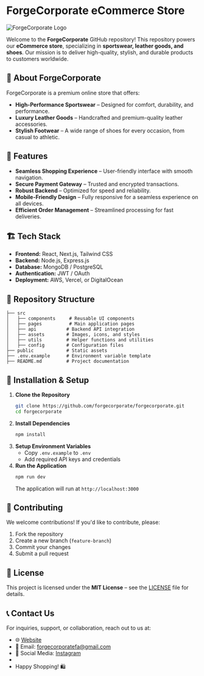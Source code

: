 # ForgeCorporate eCommerce Store
![ForgeCorporate Logo](https://drive.google.com/file/d/1lHLRJ2erlv0p58fr7MGVAkP1A4mhw2e2/view?usp=sharing)

Welcome to the **ForgeCorporate** GitHub repository! This repository powers our **eCommerce store**, specializing in **sportswear, leather goods, and shoes**. Our mission is to deliver high-quality, stylish, and durable products to customers worldwide.

## 📌 About ForgeCorporate
ForgeCorporate is a premium online store that offers:
- **High-Performance Sportswear** – Designed for comfort, durability, and performance.
- **Luxury Leather Goods** – Handcrafted and premium-quality leather accessories.
- **Stylish Footwear** – A wide range of shoes for every occasion, from casual to athletic.

## 🚀 Features
- **Seamless Shopping Experience** – User-friendly interface with smooth navigation.
- **Secure Payment Gateway** – Trusted and encrypted transactions.
- **Robust Backend** – Optimized for speed and reliability.
- **Mobile-Friendly Design** – Fully responsive for a seamless experience on all devices.
- **Efficient Order Management** – Streamlined processing for fast deliveries.

## 🏗️ Tech Stack
- **Frontend:** React, Next.js, Tailwind CSS
- **Backend:** Node.js, Express.js
- **Database:** MongoDB / PostgreSQL
- **Authentication:** JWT / OAuth
- **Deployment:** AWS, Vercel, or DigitalOcean

## 📂 Repository Structure
```
├── src
│   ├── components     # Reusable UI components
│   ├── pages          # Main application pages
│   ├── api           # Backend API integration
│   ├── assets        # Images, icons, and styles
│   ├── utils         # Helper functions and utilities
│   ├── config        # Configuration files
├── public            # Static assets
├── .env.example      # Environment variable template
├── README.md         # Project documentation
```

## 🔧 Installation & Setup
1. **Clone the Repository**
   ```bash
   git clone https://github.com/forgecorporate/forgecorporate.git
   cd forgecorporate
   ```
2. **Install Dependencies**
   ```bash
   npm install
   ```
3. **Setup Environment Variables**
   - Copy `.env.example` to `.env`
   - Add required API keys and credentials
4. **Run the Application**
   ```bash
   npm run dev
   ```
   The application will run at `http://localhost:3000`

## 📢 Contributing
We welcome contributions! If you'd like to contribute, please:
1. Fork the repository
2. Create a new branch (`feature-branch`)
3. Commit your changes
4. Submit a pull request

## 📄 License
This project is licensed under the **MIT License** – see the [LICENSE](LICENSE) file for details.

## 📞 Contact Us
For inquiries, support, or collaboration, reach out to us at:
- 🌐 [Website](https://theforgecorporation.com/)
- 📧 Email: forgecorporatefa@gmail.com
- 📱 Social Media: [Instagram](https://www.instagram.com/forgecorporation/)
-
- Happy Shopping! 🛍️
